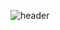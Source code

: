 ![header](https://capsule-render.vercel.app/api?type=rounded&color=auto&height=80&section=header&text=Team3github!&fontSize=40)
